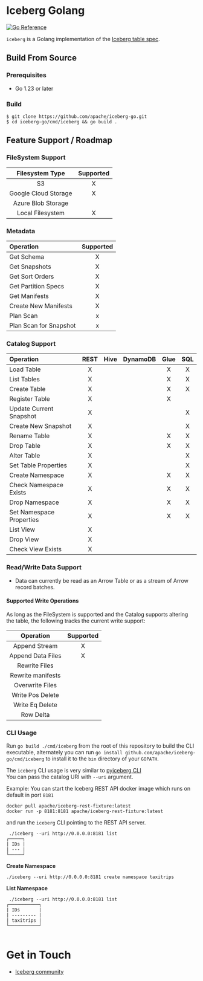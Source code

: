 <!--
 - Licensed to the Apache Software Foundation (ASF) under one or more
 - contributor license agreements.  See the NOTICE file distributed with
 - this work for additional information regarding copyright ownership.
 - The ASF licenses this file to You under the Apache License, Version 2.0
 - (the "License"); you may not use this file except in compliance with
 - the License.  You may obtain a copy of the License at
 -
 -   http://www.apache.org/licenses/LICENSE-2.0
 -
 - Unless required by applicable law or agreed to in writing, software
 - distributed under the License is distributed on an "AS IS" BASIS,
 - WITHOUT WARRANTIES OR CONDITIONS OF ANY KIND, either express or implied.
 - See the License for the specific language governing permissions and
 - limitations under the License.
 -->

# Iceberg Golang

[![Go Reference](https://pkg.go.dev/badge/github.com/apache/iceberg-go.svg)](https://pkg.go.dev/github.com/apache/iceberg-go)

`iceberg` is a Golang implementation of the [Iceberg table spec](https://iceberg.apache.org/spec/).

## Build From Source

### Prerequisites

* Go 1.23 or later

### Build

```shell
$ git clone https://github.com/apache/iceberg-go.git
$ cd iceberg-go/cmd/iceberg && go build .
```

## Feature Support / Roadmap

### FileSystem Support

| Filesystem Type      | Supported |
| :------------------: | :-------: |
| S3                   |    X      |
| Google Cloud Storage |    X      |
| Azure Blob Storage   |           |
| Local Filesystem     |    X      |

### Metadata

| Operation                | Supported |
| :----------------------- | :-------: |
| Get Schema               |     X     |
| Get Snapshots            |     X     |
| Get Sort Orders          |     X     |
| Get Partition Specs      |     X     |
| Get Manifests            |     X     |
| Create New Manifests     |     X     |
| Plan Scan                |     x     |
| Plan Scan for Snapshot   |     x     |

### Catalog Support

| Operation                | REST | Hive | DynamoDB | Glue | SQL |
|:-------------------------|:----:| :--: | :------: |:----:|:---:|
| Load Table               |  X   |      |          |  X   |  X  |
| List Tables              |  X   |      |          |  X   |  X  |
| Create Table             |  X   |      |          |  X   |  X  |
| Register Table           |  X   |      |          |  X   |     |
| Update Current Snapshot  |  X   |      |          |      |  X  |
| Create New Snapshot      |  X   |      |          |      |  X  |
| Rename Table             |  X   |      |          |  X   |  X  |
| Drop Table               |  X   |      |          |  X   |  X  |
| Alter Table              |  X   |      |          |      |  X  |
| Set Table Properties     |  X   |      |          |      |  X  |
| Create Namespace         |  X   |      |          |  X   |  X  |
| Check Namespace Exists   |  X   |      |          |  X   |  X  |
| Drop Namespace           |  X   |      |          |  X   |  X  |
| Set Namespace Properties |  X   |      |          |  X   |  X  |
| List View                |  X   |      |          |      |     |
| Drop View                |  X   |      |          |      |     |
| Check View Exists        |  X   |      |          |      |     |

### Read/Write Data Support

* Data can currently be read as an Arrow Table or as a stream of Arrow record batches.

#### Supported Write Operations

As long as the FileSystem is supported and the Catalog supports altering
the table, the following tracks the current write support:

| Operation         |Supported|
|:-----------------:|:-------:|
| Append Stream     |   X     |
| Append Data Files |   X     |
| Rewrite Files     |         |
| Rewrite manifests |         |
| Overwrite Files   |         |
| Write Pos Delete  |         |
| Write Eq Delete   |         |
| Row Delta         |         |


### CLI Usage
Run `go build ./cmd/iceberg` from the root of this repository to build the CLI executable, alternately you can run `go install github.com/apache/iceberg-go/cmd/iceberg` to install it to the `bin` directory of your `GOPATH`.

The `iceberg` CLI usage is very similar to [pyiceberg CLI](https://py.iceberg.apache.org/cli/) \
You can pass the catalog URI with `--uri` argument.

Example:
You can start the Iceberg REST API docker image which runs on default in port `8181`
```
docker pull apache/iceberg-rest-fixture:latest
docker run -p 8181:8181 apache/iceberg-rest-fixture:latest
```
and run the `iceberg` CLI pointing to the REST API server.

```
 ./iceberg --uri http://0.0.0.0:8181 list
┌─────┐
| IDs |
| --- |
└─────┘
```
**Create Namespace**
```
./iceberg --uri http://0.0.0.0:8181 create namespace taxitrips
```

**List Namespace**
```
 ./iceberg --uri http://0.0.0.0:8181 list
┌───────────┐
| IDs       |
| --------- |
| taxitrips |
└───────────┘


```
# Get in Touch

- [Iceberg community](https://iceberg.apache.org/community/)
